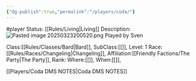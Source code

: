 ```yaml
---
{"dg-publish":true,"permalink":"/players/coda/"}
---
```


#player 
Status: [[Rules/Living\|Living]]
Description:
![Pasted image 20250323200520.png](/img/user/Images/Pasted%20image%2020250323200520.png)
Played by Sven

Class:[[Rules/Classes/Bard\|Bard]],
SubClass:[[]],
Level: 1
Race:[[Rules/Races/Changeling\|Changeling]],
Affiliation:[[Friendly Factions/The Party\|The Party]],
Rank:
Where:[[]],
When:[[]],

[[Players/Coda DMS NOTES\|Coda DMS NOTES]]